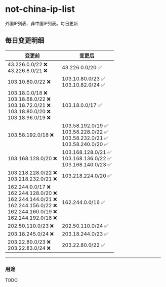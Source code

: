 # not-china-ip-list
外国IP列表、非中国IP列表。每日更新

每日变更明细
--------------------
|  变更前   | 变更后 |
|  ----  | ----  |
|  43.226.0.0/22 :x: <br> 43.226.8.0/21 :x: <br> | 43.226.0.0/20 :white_check_mark: | 
|  103.10.80.0/22 :x:  | 103.10.80.0/23 :white_check_mark: <br> 103.10.82.0/24 :white_check_mark: <br>  | 
|  103.18.0.0/18 :x: <br> 103.18.68.0/22 :x: <br> 103.18.72.0/21 :x: <br> 103.18.80.0/20 :x: <br> 103.18.96.0/19 :x: <br> | 103.18.0.0/17 :white_check_mark: | 
|  103.58.192.0/18 :x:  | 103.58.192.0/19 :white_check_mark: <br> 103.58.228.0/22 :white_check_mark: <br> 103.58.232.0/21 :white_check_mark: <br> 103.58.240.0/20 :white_check_mark: <br>  | 
|  103.168.128.0/20 :x:  | 103.168.128.0/21 :white_check_mark: <br> 103.168.136.0/22 :white_check_mark: <br> 103.168.140.0/23 :white_check_mark: <br>  | 
|  103.218.228.0/22 :x: <br> 103.218.232.0/21 :x: <br> | 103.218.224.0/20 :white_check_mark: | 
|  162.244.0.0/17 :x: <br> 162.244.128.0/20 :x: <br> 162.244.144.0/21 :x: <br> 162.244.156.0/22 :x: <br> 162.244.160.0/19 :x: <br> 162.244.192.0/18 :x: <br> | 162.244.0.0/16 :white_check_mark: | 
|  202.50.110.0/23 :x:  | 202.50.110.0/24 :white_check_mark: | 
|  203.18.245.0/24 :x:  | 203.18.244.0/23 :white_check_mark: | 
|  203.22.80.0/23 :x: <br> 203.22.83.0/24 :x: <br> | 203.22.80.0/22 :white_check_mark: | 

--------------------
### 用途
TODO
